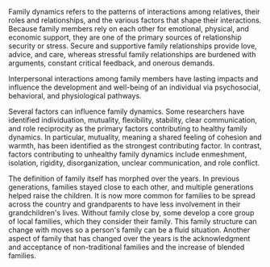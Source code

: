 Family dynamics refers to the patterns of interactions among relatives, their roles and relationships, and the various factors that shape their interactions. Because family members rely on each other for emotional, physical, and economic support, they are one of the primary sources of relationship security or stress. Secure and supportive family relationships provide love, advice, and care, whereas stressful family relationships are burdened with arguments, constant critical feedback, and onerous demands.

Interpersonal interactions among family members have lasting impacts and influence the development and well-being of an individual via psychosocial, behavioral, and physiological pathways.

Several factors can influence family dynamics. Some researchers have identified individuation, mutuality, flexibility, stability, clear communication, and role reciprocity as the primary factors contributing to healthy family dynamics. In particular, mutuality, meaning a shared feeling of cohesion and warmth, has been identified as the strongest contributing factor. In contrast, factors contributing to unhealthy family dynamics include enmeshment, isolation, rigidity, disorganization, unclear communication, and role conflict.

The definition of family itself has morphed over the years. In previous generations, families stayed close to each other, and multiple generations helped raise the children. It is now more common for families to be spread across the country and grandparents to have less involvement in their grandchildren's lives. Without family close by, some develop a core group of local families, which they consider their family. This family structure can change with moves so a person's family can be a fluid situation. Another aspect of family that has changed over the years is the acknowledgment and acceptance of non-traditional families and the increase of blended families.
